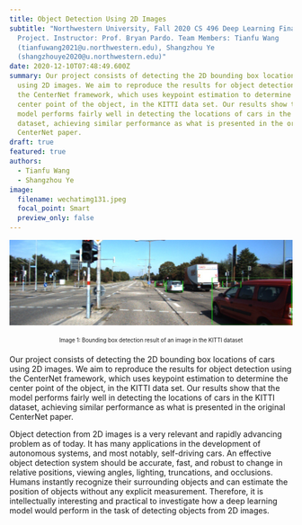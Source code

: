 ```yaml
---
title: Object Detection Using 2D Images
subtitle: "Northwestern University, Fall 2020 CS 496 Deep Learning Final
  Project. Instructor: Prof. Bryan Pardo. Team Members: Tianfu Wang
  (tianfuwang2021@u.northwestern.edu), Shangzhou Ye
  (shangzhouye2020@u.northwestern.edu)"
date: 2020-12-10T07:48:49.600Z
summary: Our project consists of detecting the 2D bounding box locations of cars
  using 2D images. We aim to reproduce the results for object detection using
  the CenterNet framework, which uses keypoint estimation to determine the
  center point of the object, in the KITTI data set. Our results show that the
  model performs fairly well in detecting the locations of cars in the KITTI
  dataset, achieving similar performance as what is presented in the original
  CenterNet paper.
draft: true
featured: true
authors:
  - Tianfu Wang
  - Shangzhou Ye
image:
  filename: wechatimg131.jpeg
  focal_point: Smart
  preview_only: false
---
```

![Bounding box detection result of a example image.](wechatimg131.jpeg "Bounding box detection result of an image in the KITTI dataset.")

<p style="text-align: center;"><sub><sup>Image 1: Bounding box detection result of an image in the KITTI dataset</sup></sub></p>


Our project consists of detecting the 2D bounding box locations of cars using 2D images. We aim to reproduce the results for object detection using the CenterNet framework, which uses keypoint estimation to determine the center point of the object, in the KITTI data set. Our results show that the model performs fairly well in detecting the locations of cars in the KITTI dataset, achieving similar performance as what is presented in the original CenterNet paper.

Object detection from 2D images is a very relevant and rapidly advancing problem as of today. It has many applications in the development of autonomous systems, and most notably, self-driving cars. An effective object detection system should be accurate, fast, and robust to change in relative positions, viewing angles, lighting, truncations, and occlusions. Humans instantly recognize their surrounding objects and  can  estimate the position of objects without any explicit measurement. Therefore, it is intellectually interesting and practical to investigate how a deep learning model would perform in the task of detecting objects from 2D images.